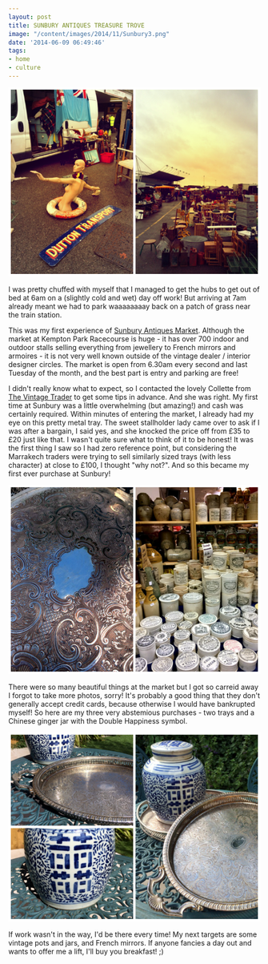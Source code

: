```yaml
---
layout: post
title: SUNBURY ANTIQUES TREASURE TROVE
image: "/content/images/2014/11/Sunbury3.png"
date: '2014-06-09 06:49:46'
tags:
- home
- culture
---
```


![](/content/images/2014/Jun/Sunbury1.png)

I was pretty chuffed with myself that I managed to get the hubs to get out of bed at 6am on a (slightly cold and wet) day off work! But arriving at 7am already meant we had to park waaaaaaaay back on a patch of grass near the train station.

This was my first experience of <a href="http://www.sunburyantiques.com/" target="_blank">Sunbury Antiques Market</a>. Although the market at Kempton Park Racecourse is huge - it has over 700 indoor and outdoor stalls selling everything from jewellery to French mirrors and armoires - it is not very well known outside of the vintage dealer / interior designer circles. The market is open from 6.30am every second and last Tuesday of the month, and the best part is entry and parking are free!

I didn't really know what to expect, so I contacted the lovely Collette from <a href="http://www.thevintagetrader.co.uk/" target="_blank">The Vintage Trader</a> to get some tips in advance. And she was right. My first time at Sunbury was a little overwhelming (but amazing!) and cash was certainly required. Within minutes of entering the market, I already had my eye on this pretty metal tray. The sweet stallholder lady came over to ask if I was after a bargain, I said yes, and she knocked the price off from £35 to £20 just like that. I wasn't quite sure what to think of it to be honest! It was the first thing I saw so I had zero reference point, but considering the Marrakech traders were trying to sell similarly sized trays (with less character) at close to £100, I thought "why not?". And so this became my first ever purchase at Sunbury!

![](/content/images/2014/Jun/Sunbury2.png)

There were so many beautiful things at the market but I got so carreid away I forgot to take more photos, sorry! It's probably a good thing that they don't generally accept credit cards, because otherwise I would have bankrupted myself! So here are my three very abstemious purchases - two trays and a Chinese ginger jar with the Double Happiness symbol.

![](/content/images/2014/Jun/Sunbury3.png)

If work wasn't in the way, I'd be there every time! My next targets are some vintage pots and jars, and French mirrors. If anyone fancies a day out and wants to offer me a lift, I'll buy you breakfast! ;)





